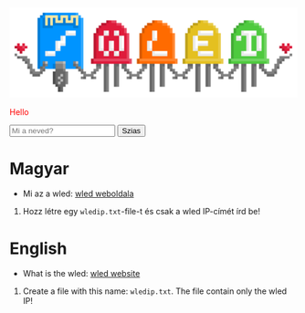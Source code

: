 <p align="center">
  <img src="images/wled_logo_akemi.png">
  <br>
  <p>Hello</p>
  <input placeholder="Mi a neved?">
  <button>Szias</button>
  <style>
    p{
      color: red;
    }
  </style>
</p>

# Magyar
- Mi az a wled: [wled weboldala](https://kno.wled.ge/)
1. Hozz létre egy `wledip.txt`-file-t és csak a wled IP-címét írd be!

# English
- What is the wled: [wled website](https://kno.wled.ge/)
1. Create a file with this name: `wledip.txt`. The file contain only the wled IP!